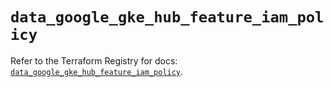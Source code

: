 # `data_google_gke_hub_feature_iam_policy`

Refer to the Terraform Registry for docs: [`data_google_gke_hub_feature_iam_policy`](https://registry.terraform.io/providers/hashicorp/google-beta/6.16.0/docs/data-sources/google_gke_hub_feature_iam_policy).
